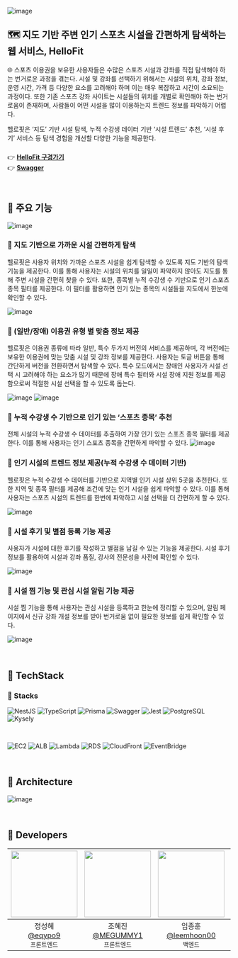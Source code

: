 ![image](https://github.com/user-attachments/assets/9ca928c0-d139-4ee5-80f7-5b314c51e705)
## 🗺️ 지도 기반 주변 인기 스포츠 시설을 간편하게 탐색하는 웹 서비스, HelloFit
🌐 스포츠 이용권을 보유한 사용자들은 수많은 스포츠 시설과 강좌를 직접 탐색해야 하는 번거로운 과정을 겪는다. 시설 및 강좌를 선택하기 위해서는 시설의 위치, 강좌 정보, 운영 시간, 가격 등 다양한 요소를 고려해야 하며 이는 매우 복잡하고 시간이 소요되는 과정이다. 또한 기존 스포츠 강좌 사이트는 시설들의 위치를 개별로 확인해야 하는 번거로움이 존재하며, 사람들이 어떤 시설을 많이 이용하는지 트렌드 정보를 파악하기 어렵다. 

헬로핏은 ‘지도’ 기반 시설 탐색, 누적 수강생 데이터 기반 ‘시설 트렌드’ 추천, ‘시설 후기’ 서비스 등 탐색 경험을 개선할 다양한 기능을 제공한다.

### 
👉 [**HelloFit 구경가기**](https://www.hellofit.site/)
<br/>
👉 [**Swagger**](https://api.hellofit.site/api)

<br/>

## 💙 주요 기능
![image](https://github.com/user-attachments/assets/5d1ab660-7adf-41f1-9a5a-8abb06b5d86b)

### 👋 지도 기반으로 가까운 시설 간편하게 탐색
  헬로핏은 사용자 위치와 가까운 스포츠 시설을 쉽게 탐색할 수 있도록 지도 기반의 탐색 기능을 제공한다. 이를 통해 사용자는 시설의 위치를 일일이 파악하지 않아도 지도를 통해 주변 시설을 간편히 찾을 수 있다. 또한, 종목별 누적 수강생 수 기반으로 인기 스포츠 종목 필터를 제공한다. 이 필터를 활용하면 인기 있는 종목의 시설들을 지도에서 한눈에 확인할 수 있다.  
  
![image](https://github.com/user-attachments/assets/a5e04e32-34a1-490d-9c18-b4e8624d4576)

### 👋 (일반/장애) 이용권 유형 별 맞춤 정보 제공
헬로핏은 이용권 종류에 따라 일반, 특수 두가지 버전의 서비스를 제공하며, 각 버전에는 보유한 이용권에 맞는 맞춤 시설 및 강좌 정보를 제공한다. 사용자는 토글 버튼을 통해 간단하게 버전을 전환하면서 탐색할 수 있다. 특수 모드에서는 장애인 사용자가 시설 선택 시 고려해야 하는 요소가 많기 때문에 장애 특수 필터와 시설 장애 지원 정보를 제공함으로써 적절한 시설 선택을 할 수 있도록 돕는다.

![image](https://github.com/user-attachments/assets/d2f074a7-810d-4769-9741-8fb1d566cb71)
![image](https://github.com/user-attachments/assets/83b761e2-7807-4bab-a8fe-7062a4e7ac56)

### 👋 누적 수강생 수 기반으로 인기 있는 ‘스포츠 종목’ 추천
전체 시설의 누적 수강생 수 데이터를 추출하여 가장 인기 있는 스포츠 종목 필터를 제공한다. 이를 통해 사용자는 인기 스포츠 종목을 간편하게 파악할 수 있다.
![image](https://github.com/user-attachments/assets/dcf413ba-4929-468f-9402-a34c5b09ed32)

### 👋 인기 시설의 트렌드 정보 제공(누적 수강생 수 데이터 기반)
헬로핏은 누적 수강생 수 데이터를 기반으로 지역별 인기 시설 상위 5곳을 추천한다. 또한 지역 및 종목 필터를 제공해 조건에 맞는 인기 시설을 쉽게 파악할 수 있다. 이를 통해 사용자는 스포츠 시설의 트렌드를 한번에 파악하고 시설 선택을 더 간편하게 할 수 있다.

![image](https://github.com/user-attachments/assets/1225140e-e9ea-4ae3-a5ee-bfc23a1371f2)

### 👋 시설 후기 및 별점 등록 기능 제공
사용자가 시설에 대한 후기를 작성하고 별점을 남길 수 있는 기능을 제공한다. 시설 후기 정보를 활용하여 시설과 강좌 품질, 강사의 전문성을 사전에 확인할 수 있다. 

![image](https://github.com/user-attachments/assets/01efefb5-cfcd-409c-9378-d208e8134843)

### 👋 시설 찜 기능 및 관심 시설 알림 기능 제공
시설 찜 기능을 통해 사용자는 관심 시설을 등록하고 한눈에 정리할 수 있으며, 알림 페이지에서 신규 강좌 개설 정보를 받아 번거로움 없이 필요한 정보를 쉽게 확인할 수 있다.

![image](https://github.com/user-attachments/assets/545eadca-17cf-4f53-9b1f-0ab4f49bec7f)



<br/>

## 💚 TechStack
### 🚀 Stacks
![NestJS](https://img.shields.io/badge/NestJS-131010?style=for-the-badge&logo=NestJS&logoColor=E0234E)
![TypeScript](https://img.shields.io/badge/TypeScript-3178C6?style=for-the-badge&logo=typescript&logoColor=white)
![Prisma](https://img.shields.io/badge/Prisma-9694FF?style=for-the-badge&logo=Prisma&logoColor=2D3748)
![Swagger](https://img.shields.io/badge/Swagger-85EA2D?style=for-the-badge&logo=swagger&logoColor=black)
![Jest](https://img.shields.io/badge/Jest-C21325?style=for-the-badge&logo=Jest&logoColor=white)
![PostgreSQL](https://img.shields.io/badge/PostgreSQL-4169E1?style=for-the-badge&logo=postgresql&logoColor=white)
![Kysely](https://img.shields.io/badge/kysely-4169E1?style=for-the-badge)

<br/>

![EC2](https://img.shields.io/badge/EC2-FF9900?style=for-the-badge&logo=amazonec2&logoColor=white)
![ALB](https://img.shields.io/badge/ALB-8C4FFF?style=for-the-badge&logo=awselasticloadbalancing&logoColor=white)
![Lambda](https://img.shields.io/badge/Lambda-FF9900?style=for-the-badge&logo=awslambda&logoColor=white)
![RDS](https://img.shields.io/badge/RDS-527FFF?style=for-the-badge&logo=amazonrds&logoColor=white)
![CloudFront](https://img.shields.io/badge/CloudFront-0078D4?style=for-the-badge)
![EventBridge](https://img.shields.io/badge/EventBridge-0078D4?style=for-the-badge)



<br/>

## 💙 Architecture
![image](https://github.com/user-attachments/assets/7b01ef9b-12bc-4736-9392-eb26c3917bab)

<br/>


## 💚 Developers
|<img src="https://avatars.githubusercontent.com/u/125109615?v=4" width="150" height="150"/>|<img src="https://avatars.githubusercontent.com/u/57613101?v=4" width="150" height="150"/>|<img src="https://avatars.githubusercontent.com/u/57895643?v=4" width="150" height="150"/>|<img src="https://avatars.githubusercontent.com/u/165978255?v=4" width="150" height="150"/>|
|:-:|:-:|:-:|:-:|
|정성혜<br/>[@eqypo9](https://github.com/eqypo9)<br/>`프론트엔드`|조혜진<br/>[@MEGUMMY1](https://github.com/MEGUMMY1)<br/>`프론트엔드`|임종훈<br/>[@leemhoon00](https://github.com/leemhoon00)<br/>`백엔드`|홍수연<br/>[@suyeonhong99](https://github.com/suyeonhong99)<br/>`디자이너`|


